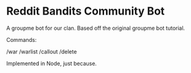 # Reddit Bandits Community Bot

A groupme bot for our clan. Based off the original groupme bot tutorial.

Commands:

/war
/warlist
/callout
/delete

Implemented in Node, just because.
